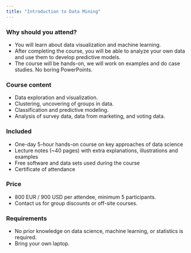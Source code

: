 ```yaml
---
title: "Introduction to Data Mining"
---
```


### Why should you attend?

- You will learn about data visualization and machine learning.
- After completing the course, you will be able to analyze your own data and use them to develop predictive models.
- The course will be hands-on, we will work on examples and do case studies. No boring PowerPoints.

### Course content

- Data exploration and visualization.
- Clustering, uncovering of groups in data.
- Classification and predictive modeling.
- Analysis of survey data, data from marketing, and voting data.

### Included

- One-day 5-hour hands-on course on key approaches of data science
- Lecture notes (~40 pages) with extra explanations, illustrations and examples
- Free software and data sets used during the course
- Certificate of attendance

### Price

- 800 EUR / 900 USD per attendee, minimum 5 participants.
- Contact us for group discounts or off-site courses.

### Requirements

- No prior knowledge on data science, machine learning, or statistics is required.
- Bring your own laptop.
